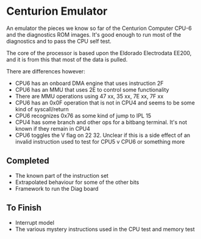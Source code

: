 # Centurion Emulator

An emulator the pieces we know so far of the Centurion Computer CPU-6 and
the diagnostics ROM images. It's good enough to run most of the diagnostics
and to pass the CPU self test.

The core of the processor is based upon the Eldorado Electrodata EE200, and
it is from this that most of the data is pulled.

There are differences however:

* CPU6 has an onboard DMA engine that uses instruction 2F
* CPU6 has an MMU that uses 2E to control some functionality
* There are MMU operations using 47 xx, 35 xx, 7E xx, 7F xx
* CPU6 has an 0x0F operation that is not in CPU4 and seems to be some kind of syscall/return
* CPU6 recognizes 0x76 as some kind of jump to IPL 15
* CPU4 has some branch and other ops for a bitbang terminal. It's not known if they remain in CPU4
* CPU6 toggles the V flag on 22 32. Unclear if this is a side effect of an invalid instruction used to test for CPU5 v CPU6 or something more

## Completed

* The known part of the instruction set
* Extrapolated behaviour for some of the other bits
* Framework to run the Diag board

## To Finish

* Interrupt model
* The various mystery instructions used in the CPU test and memory test

